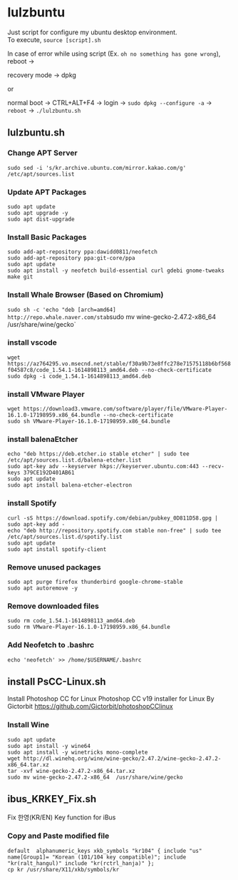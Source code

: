 # lulzbuntu
Just script for configure my ubuntu desktop environment.  
To execute, `source [script].sh`

In case of error while using script (Ex. `oh no something has gone wrong`), reboot ->

recovery mode -> dpkg

or 

normal boot -> CTRL+ALT+F4 -> login -> `sudo dpkg --configure -a` -> `reboot` -> `./lulzbuntu.sh` 

## lulzbuntu.sh
### Change APT Server
`sudo sed -i 's/kr.archive.ubuntu.com/mirror.kakao.com/g' /etc/apt/sources.list`

### Update APT Packages
`sudo apt update`  
`sudo apt upgrade -y`  
`sudo apt dist-upgrade`

### Install Basic Packages
`sudo add-apt-repository ppa:dawidd0811/neofetch`   
`sudo add-apt-repository ppa:git-core/ppa`   
`sudo apt update`   
`sudo apt install -y neofetch build-essential curl gdebi gnome-tweaks make git`   

### Install Whale Browser (Based on Chromium)
`sudo sh -c 'echo "deb [arch=amd64] http://repo.whale.naver.com/stab`sudo mv wine-gecko-2.47.2-x86_64  /usr/share/wine/gecko`   


### install vscode
`wget https://az764295.vo.msecnd.net/stable/f30a9b73e8ffc278e71575118b6bf568f04587c8/code_1.54.1-1614898113_amd64.deb --no-check-certificate`   
`sudo dpkg -i code_1.54.1-1614898113_amd64.deb` 

### install VMware Player
`wget https://download3.vmware.com/software/player/file/VMware-Player-16.1.0-17198959.x86_64.bundle --no-check-certificate`   
`sudo sh VMware-Player-16.1.0-17198959.x86_64.bundle` 

### install balenaEtcher
`echo "deb https://deb.etcher.io stable etcher" | sudo tee /etc/apt/sources.list.d/balena-etcher.list`   
`sudo apt-key adv --keyserver hkps://keyserver.ubuntu.com:443 --recv-keys 379CE192D401AB61`    
`sudo apt update`  
`sudo apt install balena-etcher-electron` 

### install Spotify
`curl -sS https://download.spotify.com/debian/pubkey_0D811D58.gpg | sudo apt-key add -`   
`echo "deb http://repository.spotify.com stable non-free" | sudo tee /etc/apt/sources.list.d/spotify.list`   
`sudo apt update`  
`sudo apt install spotify-client`   

### Remove unused packages
`sudo apt purge firefox thunderbird google-chrome-stable`   
`sudo apt autoremove -y`

### Remove downloaded files
`sudo rm code_1.54.1-1614898113_amd64.deb`    
`sudo rm VMware-Player-16.1.0-17198959.x86_64.bundle`     

### Add Neofetch to .bashrc
`echo 'neofetch' >> /home/$USERNAME/.bashrc` 

## install PsCC-Linux.sh
Install Photoshop CC for Linux
Photoshop CC v19 installer for Linux  By  Gictorbit
https://github.com/Gictorbit/photoshopCClinux
### Install Wine
`sudo apt update`   
`sudo apt install -y wine64`   
`sudo apt install -y winetricks mono-complete`   
`wget http://dl.winehq.org/wine/wine-gecko/2.47.2/wine-gecko-2.47.2-x86_64.tar.xz`   
`tar -xvf wine-gecko-2.47.2-x86_64.tar.xz `   
`sudo mv wine-gecko-2.47.2-x86_64  /usr/share/wine/gecko`   

## ibus_KRKEY_Fix.sh
Fix 한영(KR/EN) Key function for iBus
### Copy and Paste modified file
`default  alphanumeric_keys
xkb_symbols "kr104" {
    include "us"
    name[Group1]= "Korean (101/104 key compatible)";
    include "kr(ralt_hangul)"
    include "kr(rctrl_hanja)"
};`     
`cp kr /usr/share/X11/xkb/symbols/kr`
